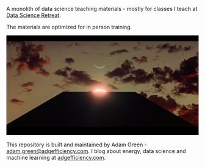 A monolith of data science teaching materials - mostly for classes I teach at [Data Science Retreat](https://datascienceretreat.com/).

The materials are optimized for in person training.

![](assets/monolith.png)

This repository is built and maintained by Adam Green - [adam.green@adgefficiency.com](adam.green@adgefficiency.com).  I blog about energy, data science and machine learning at [adgefficiency.com](https://adgefficiency.com/).
